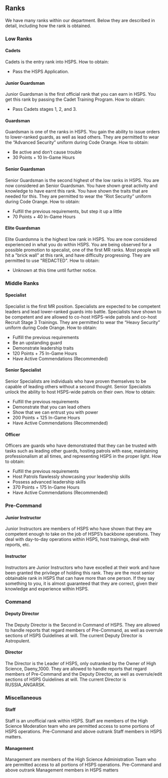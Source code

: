 ## Ranks
We have many ranks within our department. Below they are described in detail, including how the rank is obtained.

### Low Ranks

#### Cadets
Cadets is the entry rank into HSPS.
How to obtain: 
- Pass the HSPS Application.

#### Junior Guardsman
Junior Guardsman is the first official rank that you can earn in HSPS. You get this rank by passing the Cadet Training Program.
How to obtain: 
- Pass Cadets stages 1, 2, and 3.

#### Guardsman
Guardsman is one of the ranks in HSPS. You gain the ability to issue orders to lower-ranked guards, as well as lead others. They are permitted to wear the “Advanced Security” uniform during Code Orange.
How to obtain: 
- Be active and don’t cause trouble
- 30 Points + 10 In-Game Hours

#### Senior Guardsman
Senior Guardsman is the second highest of the low ranks in HSPS. You are now considered an Senior Guardsman. You have shown great activity and knowledge to have earnt this rank. You have shown the traits that are needed for this. They are permitted to wear the “Riot Security” uniform during Code Orange.
How to obtain: 
- Fulfill the previous requirements, but step it up a little
- 70 Points + 40 In-Game Hours

#### Elite Guardsman
Elite Guardsmna is the highest low rank in HSPS. You are now considered experienced in what you do within HSPS. You are being observed for a possible promotion to specalist, one of the first MR ranks. Most people will hit a "brick wall" at this rank, and have difficulty progressing. They are permitted to use "REDACTED".
How to obtain:
- Unknown at this time until further notice. 


### Middle Ranks

#### Specialist
Specialist is the first MR position. Specialists are expected to be competent leaders and lead lower-ranked guards into battle. Specialists have shown to be competent and are allowed to co-host HSPS-wide patrols and co-host Recruit Stage 3 Trainings. They are permitted to wear the “Heavy Security” uniform during Code Orange.
How to obtain: 
- Fulfill the previous requirements 
- Be an upstanding guard
- Demonstrate leadership traits
- 120 Points + 75 In-Game Hours
- Have Active Commendations (Recommended)

#### Senior Specialist
Senior Specialists are individuals who have proven themselves to be capable of leading others without a second thought. Senior Specialists unlock the ability to host HSPS-wide patrols on their own.
How to obtain: 
- Fulfill the previous requirements 
- Demonstrate that you can lead others 
- Show that we can entrust you with power
- 200 Points + 125 In-Game Hours
- Have Active Commendations (Recommended)


#### Officer
Officers are guards who have demonstrated that they can be trusted with tasks such as leading other guards, hosting patrols with ease, maintaining professionalism at all times, and representing HSPS in the proper light.
How to obtain: 
- Fulfill the previous requirements 
- Host Patrols flawlessly showcasing your leadership skills
- Possess advanced leadership skills 
- 370 Points + 175 In-Game Hours
- Have Active Commendations (Recommended)

### Pre-Command

#### Junior Instructor
Junior Instructors are members of HSPS who have shown that they are competent enough to take on the job of HSPS’s backbone operations. They deal with day-to-day operations within HSPS, host trainings, deal with reports, etc.

#### Instructor
Instructors are Junior Instructors who have excelled at their work and have been granted the privilege of holding this rank. They are the most senior obtainable rank in HSPS that can have more than one person. If they say something to you, it is almost guaranteed that they are correct, given their knowledge and experience within HSPS.

### Command

#### Deputy Director
The Deputy Director is the Second in Command of HSPS. They are allowed to handle reports that regard members of Pre-Command, as well as overrule sections of HSPS Guidelines at will. The current Deputy Director is Astropulent.

#### Director
The Director is the Leader of HSPS, only outranked by the Owner of High Science, Daeny_1000. They are allowed to handle reports that regard members of Pre-Command and the Deputy Director, as well as overrule/edit sections of HSPS Guidelines at will. The current Director is RUSSIA_ANGARSK.

### Miscellaneous

#### Staff
Staff is an unofficial rank within HSPS. Staff are members of the High Science Moderation team who are permitted access to some portions of HSPS operations. Pre-Command and above outrank Staff members in HSPS matters.

#### Management
Management are members of the High Science Administration Team who are permitted access to all portions of HSPS operations. Pre-Command and above outrank Management members in HSPS matters